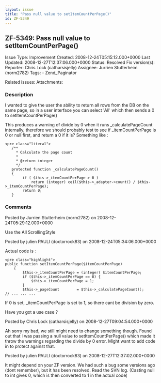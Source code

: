 ```yaml
---
layout: issue
title: "Pass null value to setItemCountPerPage()"
id: ZF-5349
---
```


ZF-5349: Pass null value to setItemCountPerPage()
-------------------------------------------------

 Issue Type: Improvement Created: 2008-12-24T05:15:12.000+0000 Last Updated: 2008-12-27T12:37:06.000+0000 Status: Resolved Fix version(s): 
 Reporter:  Chris Lock (catharsisjelly)  Assignee:  Jurrien Stutterheim (norm2782)  Tags: - Zend\_Paginator
 
 Related issues: 
 Attachments: 
### Description

I wanted to give the user the ability to return all rows from the DB on the same page, so in a user interface you can select 'All' which then sends a 0 to setItemCountPerPage()

This produces a warning of divide by 0 when it runs \_calculatePageCount internally, therefore we should probably test to see if \_itemCountPerPage is 0 or null first, and return a 0 if it is? Something like :

 
    <pre class="literal">
       /**
         * Calculate the page count
         *
         * @return integer
         */
       protected function _calculatePageCount()
       {
            if ( $this->_itemCountPerPage > 0 )
                return (integer) ceil($this->_adapter->count() / $this->_itemCountPerPage);
            return 0;
       }


 

 

### Comments

Posted by Jurrien Stutterheim (norm2782) on 2008-12-24T05:29:12.000+0000

Use the All ScrollingStyle

 

 

Posted by julien PAULI (doctorrock83) on 2008-12-24T05:34:06.000+0000

Actual code is :

 
    <pre class="highlight">
    public function setItemCountPerPage($itemCountPerPage)
        {
            $this->_itemCountPerPage = (integer) $itemCountPerPage;
            if ($this->_itemCountPerPage == 0) {
                $this->_itemCountPerPage = 1;
            }
            $this->_pageCount        = $this->_calculatePageCount();
    // ... ... ...


If 0 is set, \_itemCountPerPage is set to 1, so there cant be division by zero.

Have you got a use case ?

 

 

Posted by Chris Lock (catharsisjelly) on 2008-12-27T09:04:54.000+0000

Ah sorry my bad, we still might need to change something though. Found out that I was passing a null value to setItemCountPerPage() which made it throw the warnings regarding the divide by 0 error. Might want to add code in to protect against that.

 

 

Posted by julien PAULI (doctorrock83) on 2008-12-27T12:37:02.000+0000

It might depend on your ZF version. We had such a bug some versions ago (dont remember), but it has been resolved. Read the SVN log. (Casting null to int gives 0, which is then converted to 1 in the actual code)

 

 